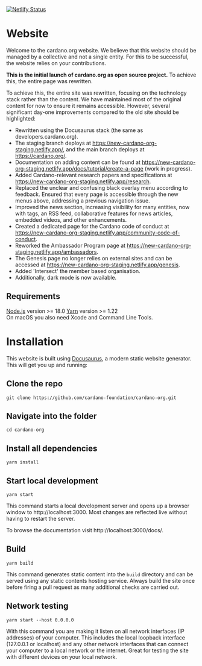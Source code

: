 [![Netlify Status](https://api.netlify.com/api/v1/badges/8cf7b954-67c1-4533-b3b5-fa74f47286a4/deploy-status)](https://app.netlify.com/sites/new-cardano-org-staging/deploys)

# Website

Welcome to the cardano.org website. We believe that this website should be managed by a collective and not a single entity. For this to be successful, the website relies on your contributions.  

 **This is the initial launch of cardano.org as open source project.** To achieve this, the entire page was rewritten. 

To achieve this, the entire site was rewritten, focusing on the technology stack rather than the content. We have maintained most of the original content for now to ensure it remains accessible. However, several significant day-one improvements compared to the old site should be highlighted:

- Rewritten using the Docusaurus stack (the same as developers.cardano.org).
- The staging branch deploys at https://new-cardano-org-staging.netlify.app/, and the main branch deploys at https://cardano.org/.
- Documentation on adding content can be found at https://new-cardano-org-staging.netlify.app/docs/tutorial/create-a-page (work in progress).
- Added Cardano-relevant research papers and specifications at https://new-cardano-org-staging.netlify.app/research.
- Replaced the unclear and confusing black overlay menu according to feedback. Ensured that every page is accessible through the new menus above, addressing a previous navigation issue.
- Improved the news section, increasing visibility for many entities, now with tags, an RSS feed, collaborative features for news articles, embedded videos, and other enhancements.
- Created a dedicated page for the Cardano code of conduct at https://new-cardano-org-staging.netlify.app/community-code-of-conduct.
- Reworked the Ambassador Program page at https://new-cardano-org-staging.netlify.app/ambassadors.
- The Genesis page no longer relies on external sites and can be accessed at https://new-cardano-org-staging.netlify.app/genesis.
- Added 'Intersect' the member based organisation.
- Additionally, dark mode is now available.

## Requirements

[Node.js](https://nodejs.org/en/download/) version >= 18.0
[Yarn](https://yarnpkg.com/en/) version >= 1.22  
On macOS you also need Xcode and Command Line Tools.

# Installation

This website is built using [Docusaurus](https://docusaurus.io/), a modern static website generator. This will get you up and running:

## Clone the repo
```
git clone https://github.com/cardano-foundation/cardano-org.git
```
  
## Navigate into the folder
```
cd cardano-org
```

## Install all dependencies
```
yarn install
```

## Start local development

```
yarn start
```

This command starts a local development server and opens up a browser window to http://localhost:3000. Most changes are reflected live without having to restart the server.

To browse the documentation visit http://localhost:3000/docs/.

## Build

```
yarn build
```

This command generates static content into the `build` directory and can be served using any static contents hosting service. Always build the site once before firing a pull request as many additional checks are carried out.

## Network testing
```
yarn start --host 0.0.0.0   
```
With this command you are making it listen on all network interfaces (IP addresses) of your computer. This includes the local loopback interface (127.0.0.1 or localhost) and any other network interfaces that can connect your computer to a local network or the internet. Great for testing the site with different devices on your local network.
